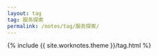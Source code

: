 ```yaml
---
layout: tag
tag: 服务探索
permalink: /notes/tag/服务探索/
---
```

{% include {{ site.worknotes.theme }}/tag.html %}